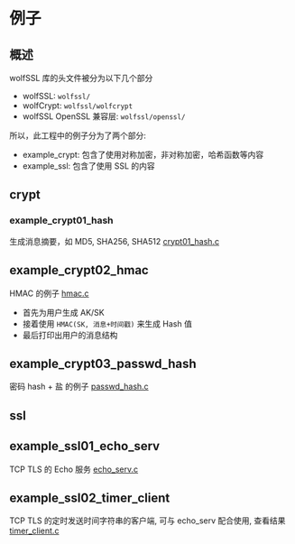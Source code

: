 # 例子

## 概述
wolfSSL 库的头文件被分为以下几个部分
* wolfSSL: `wolfssl/`
* wolfCrypt: `wolfssl/wolfcrypt`
* wolfSSL OpenSSL 兼容层: `wolfssl/openssl/`

所以，此工程中的例子分为了两个部分:
* example_crypt: 包含了使用对称加密，非对称加密，哈希函数等内容
* example_ssl: 包含了使用 SSL 的内容

## crypt

### example_crypt01_hash
生成消息摘要，如 MD5, SHA256, SHA512 [crypt01_hash.c](./example_crypt01_md5/use_md5.c)

## example_crypt02_hmac
HMAC 的例子 [hmac.c](./example_crypt02_hmac/hmac.c)
* 首先为用户生成 AK/SK
* 接着使用 `HMAC(SK, 消息+时间戳)` 来生成 Hash 值
* 最后打印出用户的消息结构

## example_crypt03_passwd_hash
密码 hash + 盐 的例子 [passwd_hash.c](./example_crypt03_passwd_hash/passwd_hash.c)

## ssl

## example_ssl01_echo_serv
TCP TLS 的 Echo 服务 [echo_serv.c](./example_ssl01_echo_serv/echo_serv.c)

## example_ssl02_timer_client
TCP TLS 的定时发送时间字符串的客户端, 可与 echo_serv 配合使用, 查看结果 [timer_client.c](./example_ssl02_timer_client/timer_client.c)

